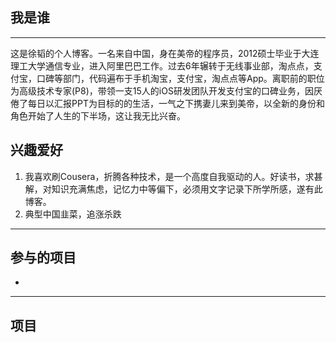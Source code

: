 

<h2 style:"text-align:center">我是谁</h2>

<hr>

这是徐韬的个人博客。一名来自中国，身在美帝的程序员，2012硕士毕业于大连理工大学通信专业，进入阿里巴巴工作。过去6年辗转于无线事业部，淘点点，支付宝，口碑等部门，代码遍布于手机淘宝，支付宝，淘点点等App。离职前的职位为高级技术专家(P8)，带领一支15人的iOS研发团队开发支付宝的口碑业务，因厌倦了每日以汇报PPT为目标的的生活，一气之下携妻儿来到美帝，以全新的身份和角色开始了人生的下半场，这让我无比兴奋。

<h2 style:"text-align:center">兴趣爱好</h2>

1. 我喜欢刷Cousera，折腾各种技术，是一个高度自我驱动的人。好读书，求甚解，对知识充满焦虑，记忆力中等偏下，必须用文字记录下所学所感，遂有此博客。
2. 典型中国韭菜，追涨杀跌

<hr>

<h2 style:"text-align:center">参与的项目</h2>

- 

<hr>


<h2 style:"text-align:center">项目</h2>